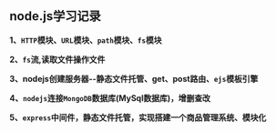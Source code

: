 ## node.js学习记录
  **1、`HTTP`模块、`URL`模块、`path`模块、`fs`模块**
  
  **2、`fs`流,读取文件操作文件**
  
  **3、nodejs创建服务器--静态文件托管、get、post路由、`ejs`模板引擎**
  
  **4、`nodejs`连接`MongoDB`数据库(MySql数据库)，增删查改**
  
  **5、`express`中间件，静态文件托管，实现搭建一个商品管理系统、模块化**
